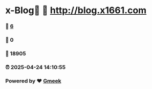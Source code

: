# x-Blog🍃 :link: http://blog.x1661.com 
### :page_facing_up: [6](http://blog.x1661.com/tag.html) 
### :speech_balloon: 0 
### :hibiscus: 18905 
### :alarm_clock: 2025-04-24 14:10:55 
### Powered by :heart: [Gmeek](https://github.com/Meekdai/Gmeek)
